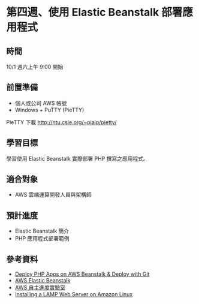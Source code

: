 # 第四週、使用 Elastic Beanstalk 部署應用程式

## 時間

10/1 週六上午 9:00 開始

## 前置準備

* 個人或公司 AWS 帳號
* Windows + PuTTY (PieTTY)

PieTTY 下載 http://ntu.csie.org/~piaip/pietty/

## 學習目標

學習使用 Elastic Beanstalk 實際部署 PHP 撰寫之應用程式。

## 適合對象

* AWS 雲端運算開發人員與架構師

## 預計進度

* Elastic Beanstalk 簡介
* PHP 應用程式部署範例

## 參考資料

* [Deploy PHP Apps on AWS Beanstalk & Deploy with Git](http://www.slideshare.net/AmazonWebServices/beanstalkdemoslides)
* [AWS Elastic Beanstalk](http://www.slideshare.net/AmazonWebServices/aws-elastic-beanstalk-8183552/5-1Building_blocks)
* [AWS 自主進度實驗室](https://aws.amazon.com/tw/training/self-paced-labs/)
* [Installing a LAMP Web Server on Amazon Linux](http://docs.aws.amazon.com/AWSEC2/latest/UserGuide/install-LAMP.html)
